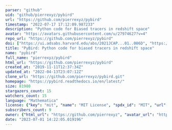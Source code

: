 ```yaml
---
parser: "github"
uid: "github/pierrexyz/pybird"
url: "https://github.com/pierrexyz/pybird"
timestamp: "2022-07-17 17:12:09.987233"
description: "Python code for Biased tracers in redshift space"
avatar: "https://avatars.githubusercontent.com/u/27974627?v=4"
repo_url: "https://github.com/pierrexyz/pybird"
doi: ["https://ui.adsabs.harvard.edu/abs/2021JCAP...01..006D", "https://ui.adsabs.harvard.edu/abs/2021ascl.soft04023Z/abstract"]
title: "PyBird: Python code for biased tracers in redshift space"
name: "pybird"
full_name: "pierrexyz/pybird"
html_url: "https://github.com/pierrexyz/pybird"
created_at: "2019-11-11T12:37:34Z"
updated_at: "2022-04-13T23:07:12Z"
clone_url: "https://github.com/pierrexyz/pybird.git"
homepage: "https://pybird.readthedocs.io/en/latest/"
size: 81980
stargazers_count: 15
watchers_count: 15
language: "Mathematica"
license: {"key": "mit", "name": "MIT License", "spdx_id": "MIT", "url": "https://api.github.com/licenses/mit", "node_id": "MDc6TGljZW5zZTEz"}
subscribers_count: 9
owner: {"html_url": "https://github.com/pierrexyz", "avatar_url": "https://avatars.githubusercontent.com/u/27974627?v=4", "login": "pierrexyz", "type": "User"}
date: "2023-07-01 14:22:05.019196"
---
```


